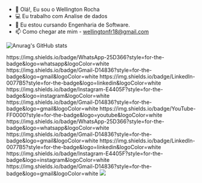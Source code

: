 - 👋 Olá!, Eu sou o Wellington Rocha
- 💻 Eu trabalho com Analise de dados
- 🌱 Eu estou cursando Engenharia de Software.
- 📫 Como chegar ate mim - wellingtonfr18@gmail.com

![Anurag's GitHub stats](https://github-readme-stats.vercel.app/api?username=wellington-rocha&show_icons=true&theme=dark)

<div>
https://img.shields.io/badge/WhatsApp-25D366?style=for-the-badge&logo=whatsapp&logoColor=white
https://img.shields.io/badge/Gmail-D14836?style=for-the-badge&logo=gmail&logoColor=white
https://img.shields.io/badge/LinkedIn-0077B5?style=for-the-badge&logo=linkedin&logoColor=white
https://img.shields.io/badge/Instagram-E4405F?style=for-the-badge&logo=instagram&logoColor=white
https://img.shields.io/badge/Gmail-D14836?style=for-the-badge&logo=gmail&logoColor=white
https://img.shields.io/badge/YouTube-FF0000?style=for-the-badge&logo=youtube&logoColor=white</div>
https://img.shields.io/badge/WhatsApp-25D366?style=for-the-badge&logo=whatsapp&logoColor=white
https://img.shields.io/badge/Gmail-D14836?style=for-the-badge&logo=gmail&logoColor=white
https://img.shields.io/badge/LinkedIn-0077B5?style=for-the-badge&logo=linkedin&logoColor=white
https://img.shields.io/badge/Instagram-E4405F?style=for-the-badge&logo=instagram&logoColor=white
https://img.shields.io/badge/Gmail-D14836?style=for-the-badge&logo=gmail&logoColor=white
<a href="https://www.youtube.com/@wellingtonrocha1386 target="_blank"><img src="https://img.shields.io/badge/YouTube-FF0000?style=for-the-badge&logo=youtube&logoColor=white"
</div>
